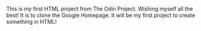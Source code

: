 This is my first HTML project from The Odin Project. Wishing myself all the best!
It is to clone the Google Homepage. It will be my first project to create something in HTML!